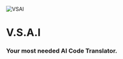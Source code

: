 ![VSAI](https://i.postimg.cc/zXz9w0y9/940-1x-shots-so.webp)

# V.S.A.I

### Your most needed AI Code Translator.